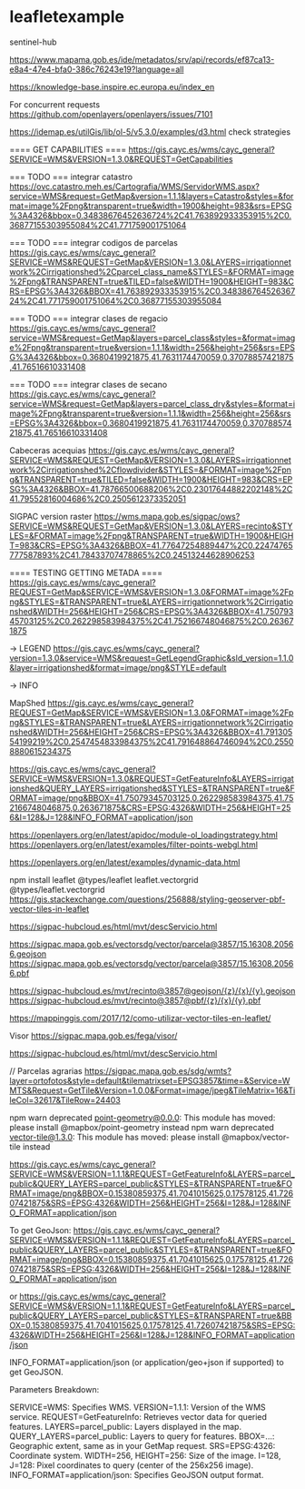 # leafletexample
sentinel-hub

https://www.mapama.gob.es/ide/metadatos/srv/api/records/ef87ca13-e8a4-47e4-bfa0-386c76243e19?language=all

https://knowledge-base.inspire.ec.europa.eu/index_en

For concurrent requests
https://github.com/openlayers/openlayers/issues/7101


https://idemap.es/utilGis/lib/ol-5/v5.3.0/examples/d3.html
check strategies

==== GET CAPABILITIES ====
https://gis.cayc.es/wms/cayc_general?SERVICE=WMS&VERSION=1.3.0&REQUEST=GetCapabilities

=== TODO === integrar catastro
https://ovc.catastro.meh.es/Cartografia/WMS/ServidorWMS.aspx?service=WMS&request=GetMap&version=1.1.1&layers=Catastro&styles=&format=image%2Fpng&transparent=true&width=1900&height=983&srs=EPSG%3A4326&bbox=0.34838676452636724%2C41.763892933353915%2C0.36877155303955084%2C41.771759001751064

=== TODO === integrar codigos de parcelas
https://gis.cayc.es/wms/cayc_general?SERVICE=WMS&REQUEST=GetMap&VERSION=1.3.0&LAYERS=irrigationnetwork%2Cirrigationshed%2Cparcel_class_name&STYLES=&FORMAT=image%2Fpng&TRANSPARENT=true&TILED=false&WIDTH=1900&HEIGHT=983&CRS=EPSG%3A4326&BBOX=41.763892933353915%2C0.34838676452636724%2C41.771759001751064%2C0.36877155303955084


=== TODO === integrar clases de regacio
https://gis.cayc.es/wms/cayc_general?service=WMS&request=GetMap&layers=parcel_class&styles=&format=image%2Fpng&transparent=true&version=1.1.1&width=256&height=256&srs=EPSG%3A4326&bbox=0.3680419921875,41.7631174470059,0.37078857421875,41.76516610331408

=== TODO === integrar clases de secano
https://gis.cayc.es/wms/cayc_general?service=WMS&request=GetMap&layers=parcel_class_dry&styles=&format=image%2Fpng&transparent=true&version=1.1.1&width=256&height=256&srs=EPSG%3A4326&bbox=0.3680419921875,41.7631174470059,0.37078857421875,41.76516610331408

Cabeceras acequias
https://gis.cayc.es/wms/cayc_general?SERVICE=WMS&REQUEST=GetMap&VERSION=1.3.0&LAYERS=irrigationnetwork%2Cirrigationshed%2Cflowdivider&STYLES=&FORMAT=image%2Fpng&TRANSPARENT=true&TILED=false&WIDTH=1900&HEIGHT=983&CRS=EPSG%3A4326&BBOX=41.78766500688206%2C0.23017644882202148%2C41.79552816004686%2C0.2505612373352051



SIGPAC version raster
https://wms.mapa.gob.es/sigpac/ows?SERVICE=WMS&REQUEST=GetMap&VERSION=1.3.0&LAYERS=recinto&STYLES=&FORMAT=image%2Fpng&TRANSPARENT=true&WIDTH=1900&HEIGHT=983&CRS=EPSG%3A4326&BBOX=41.77647254889447%2C0.22474765777587893%2C41.78433707478865%2C0.24513244628906253


==== TESTING GETTING METADA ====
https://gis.cayc.es/wms/cayc_general?REQUEST=GetMap&SERVICE=WMS&VERSION=1.3.0&FORMAT=image%2Fpng&STYLES=&TRANSPARENT=true&LAYERS=irrigationnetwork%2Cirrigationshed&WIDTH=256&HEIGHT=256&CRS=EPSG%3A4326&BBOX=41.75079345703125%2C0.262298583984375%2C41.752166748046875%2C0.263671875


-> LEGEND
https://gis.cayc.es/wms/cayc_general?version=1.3.0&service=WMS&request=GetLegendGraphic&sld_version=1.1.0&layer=irrigationshed&format=image/png&STYLE=default

-> INFO

MapShed
https://gis.cayc.es/wms/cayc_general?REQUEST=GetMap&SERVICE=WMS&VERSION=1.3.0&FORMAT=image%2Fpng&STYLES=&TRANSPARENT=true&LAYERS=irrigationnetwork%2Cirrigationshed&WIDTH=256&HEIGHT=256&CRS=EPSG%3A4326&BBOX=41.79130554199219%2C0.2547454833984375%2C41.791648864746094%2C0.25508880615234375





https://gis.cayc.es/wms/cayc_general?SERVICE=WMS&VERSION=1.3.0&REQUEST=GetFeatureInfo&LAYERS=irrigationshed&QUERY_LAYERS=irrigationshed&STYLES=&TRANSPARENT=true&FORMAT=image/png&BBOX=41.75079345703125,0.262298583984375,41.752166748046875,0.263671875&CRS=EPSG:4326&WIDTH=256&HEIGHT=256&I=128&J=128&INFO_FORMAT=application/json





https://openlayers.org/en/latest/apidoc/module-ol_loadingstrategy.html
https://openlayers.org/en/latest/examples/filter-points-webgl.html

https://openlayers.org/en/latest/examples/dynamic-data.html

npm install leaflet @types/leaflet leaflet.vectorgrid @types/leaflet.vectorgrid
https://gis.stackexchange.com/questions/256888/styling-geoserver-pbf-vector-tiles-in-leaflet

https://sigpac-hubcloud.es/html/mvt/descServicio.html

https://sigpac.mapa.gob.es/vectorsdg/vector/parcela@3857/15.16308.20566.geojson
https://sigpac.mapa.gob.es/vectorsdg/vector/parcela@3857/15.16308.20566.pbf




https://sigpac-hubcloud.es/mvt/recinto@3857@geojson/{z}/{x}/{y}.geojson
https://sigpac-hubcloud.es/mvt/recinto@3857@pbf/{z}/{x}/{y}.pbf


https://mappinggis.com/2017/12/como-utilizar-vector-tiles-en-leaflet/

Visor
https://sigpac.mapa.gob.es/fega/visor/

https://sigpac-hubcloud.es/html/mvt/descServicio.html

// Parcelas agrarias
https://sigpac.mapa.gob.es/sdg/wmts?layer=ortofotos&style=default&tilematrixset=EPSG3857&time=&Service=WMTS&Request=GetTile&Version=1.0.0&Format=image/jpeg&TileMatrix=16&TileCol=32617&TileRow=24403






npm warn deprecated point-geometry@0.0.0: This module has moved: please install @mapbox/point-geometry instead
npm warn deprecated vector-tile@1.3.0: This module has moved: please install @mapbox/vector-tile instead





https://gis.cayc.es/wms/cayc_general?SERVICE=WMS&VERSION=1.1.1&REQUEST=GetFeatureInfo&LAYERS=parcel_public&QUERY_LAYERS=parcel_public&STYLES=&TRANSPARENT=true&FORMAT=image/png&BBOX=0.15380859375,41.7041015625,0.17578125,41.72607421875&SRS=EPSG:4326&WIDTH=256&HEIGHT=256&I=128&J=128&INFO_FORMAT=application/json


To get GeoJson:
https://gis.cayc.es/wms/cayc_general?SERVICE=WMS&VERSION=1.1.1&REQUEST=GetFeatureInfo&LAYERS=parcel_public&QUERY_LAYERS=parcel_public&STYLES=&TRANSPARENT=true&FORMAT=image/png&BBOX=0.15380859375,41.7041015625,0.17578125,41.72607421875&SRS=EPSG:4326&WIDTH=256&HEIGHT=256&I=128&J=128&INFO_FORMAT=application/json

or
https://gis.cayc.es/wms/cayc_general?SERVICE=WMS&VERSION=1.1.1&REQUEST=GetFeatureInfo&LAYERS=parcel_public&QUERY_LAYERS=parcel_public&STYLES=&TRANSPARENT=true&BBOX=0.15380859375,41.7041015625,0.17578125,41.72607421875&SRS=EPSG:4326&WIDTH=256&HEIGHT=256&I=128&J=128&INFO_FORMAT=application/json



INFO_FORMAT=application/json (or application/geo+json if supported) to get GeoJSON.

Parameters Breakdown:

SERVICE=WMS: Specifies WMS.
VERSION=1.1.1: Version of the WMS service.
REQUEST=GetFeatureInfo: Retrieves vector data for queried features.
LAYERS=parcel_public: Layers displayed in the map.
QUERY_LAYERS=parcel_public: Layers to query for features.
BBOX=...: Geographic extent, same as in your GetMap request.
SRS=EPSG:4326: Coordinate system.
WIDTH=256, HEIGHT=256: Size of the image.
I=128, J=128: Pixel coordinates to query (center of the 256x256 image).
INFO_FORMAT=application/json: Specifies GeoJSON output format.